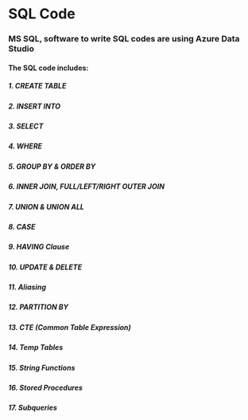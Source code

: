 # SQL Code

### MS SQL, software to write SQL codes are using Azure Data Studio

#### The SQL code includes:

##### 1.  CREATE TABLE
##### 2.  INSERT INTO
##### 3.  SELECT 
##### 4.  WHERE 
##### 5.  GROUP BY & ORDER BY
##### 6.  INNER JOIN, FULL/LEFT/RIGHT OUTER JOIN
##### 7.  UNION & UNION ALL
##### 8.  CASE
##### 9.  HAVING Clause
##### 10. UPDATE & DELETE 
##### 11. Aliasing
##### 12. PARTITION BY
##### 13. CTE (Common Table Expression)
##### 14. Temp Tables
##### 15. String Functions
##### 16. Stored Procedures
##### 17. Subqueries

